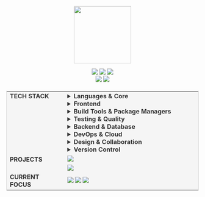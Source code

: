 <div align="center">
  <!-- GitHub Cat animation -->
  <p>
    <img src="https://media.giphy.com/media/v1.Y2lkPWVjZjA1ZTQ3cXo2OTYzczN3c3ZrMDNyZnd3amVuMTM5N3FsOGZmcWl2bXhoaDdociZlcD12MV9zdGlja2Vyc19yZWxhdGVkJmN0PXM/RYYcIqEj5pR2Ro8luH/giphy.gif" width="150"> 
  </p>

  <!-- Developer info badges -->
  <div>
    <img src="https://badgen.net/badge/focus/Frontend%20Development%20%7C%20AI/red" />
    <img src="https://badgen.net/badge/location/South%20Korea/black" />
    <img src="https://badgen.net/badge/interests/UI%2C%20UX%2C%20Performance/yellow" />
  </div>
  
  <!-- Contact info -->
  <div>
    <img src="https://api.visitorbadge.io/api/daily?path=https%3A%2F%2Fgithub.com%2Flledellebell%2Flledellebell&label=Today&labelColor=%23000000&countColor=%23555555&style=flat&labelStyle=none" />
    <img src="https://badgen.net/badge/Profile%20Views/1.2k+/black" />
  </div>
</div>

<!-- Title/Content layout using markdown table -->
<div align="center">
  <table style="margin-top: 20px;margin-bottom: 20px;border: 1px solid #ccc;border-collapse: collapse;background-color: #f5f5f5;color: #333">
  <tr>
    <td width="30%" valign="top">
      <strong align="right"> TECH STACK</strong>
    </td>
    <td width="70%">
  <details>
  <summary><b>Languages & Core</b></summary>
  <img src="https://skillicons.dev/icons?i=js,ts,nodejs&theme=dark" />
  </details>

  <details>
  <summary><b>Frontend</b></summary>
  <img src="https://skillicons.dev/icons?i=html,css,react,vue,nextjs,tailwind,styledcomponents,redux,sass,less,bootstrap&theme=dark" />
  </details>

  <details>
  <summary><b>Build Tools & Package Managers</b></summary>
  <img src="https://skillicons.dev/icons?i=webpack,vite,babel,gulp,rollup,npm,pnpm&theme=dark" />
  </details>

  <details>
  <summary><b>Testing & Quality</b></summary>
  <img src="https://skillicons.dev/icons?i=jest,vitest&theme=dark" />
  </details>

  <details>
  <summary><b>Backend & Database</b></summary>
  <img src="https://skillicons.dev/icons?i=express,nginx,mongodb,postgres,mysql,redis&theme=dark" />
  </details>

  <details>
  <summary><b>DevOps & Cloud</b></summary>
  <img src="https://skillicons.dev/icons?i=docker,aws,googlecloud&theme=dark" />
  </details>

  <details>
  <summary><b>Design & Collaboration</b></summary>
  <img src="https://skillicons.dev/icons?i=figma,ai,ps,xd&theme=dark" />
  </details>

  <details>
  <summary><b>Version Control</b></summary>
  <img src="https://skillicons.dev/icons?i=git,github,bitbucket,gitlab&theme=dark" />
  </details>
    </td>
  </tr>
  <tr>
    <td width="30%" valign="top">
      <strong align="right">PROJECTS</strong>
    </td>
    <td width="70%">
  <div>
  <a href="https://github.com/lledellebell/code-review-monster">
  <img src="https://badgen.net/badge/Code%20Review%20Monster%20(Private)/TypeScript%20%7C%20Serverless%20%7C%20Google%20Gemini/blue?icon=github" />
  </a>
  </div>

  <div style="margin-top: 8px;">
  <a href="https://deep-loan.com/loan-calculator">
  <img src="https://badgen.net/badge/Installment%20Loan%20Calculator%20(WIP)/Next.js%20%7C%20TypeScript%20%7C%20Tailwind/orange?icon=github" />
  </a>
  </div>
    </td>
  </tr>
  <tr>
    <td width="30%" valign="top">
      <strong align="right">CURRENT FOCUS</strong>
    </td>
    <td width="70%">
  <div>
  <img src="https://badgen.net/badge/AI%20Integration/LLM%20APIs%20%26%20Vector%20DBs/black" />
  <img src="https://badgen.net/badge/Performance/Core%20Web%20Vitals/black" />
  <img src="https://badgen.net/badge/Architecture/Micro-Frontends/black" />
  </div>
    </td>
  </tr>
  </table>

</div>
<!-- Recent Activity Section -->
<!-- <div align="center">
  <h2><img src="https://media.giphy.com/media/juua9i2c2fA0AIp2iq/giphy.gif" width="25"> RECENT ACTIVITY</h2> -->
  
  <!--RECENT_ACTIVITY:start-->
  <!-- ⭐ Starred [organization/repo-name](https://github.com/organization/repo-name)
  🔱 Forked [organization/another-repo](https://github.com/organization/another-repo)
  🗣 Commented on [#123](https://github.com/organization/repo/issues/123) in [organization/repo](https://github.com/organization/repo)
  🎉 Merged PR [#456](https://github.com/organization/repo/pull/456) in [organization/repo](https://github.com/organization/repo)
  👀 Watched [organization/interesting-project](https://github.com/organization/interesting-project) -->
  <!--RECENT_ACTIVITY:end-->
  
  <!-- <div align="center">
    <img src="https://badgen.net/badge/Last%20Updated/Daily%20by%20GitHub%20Action/cyan" />
  </div>
</div> -->

<!-- Streak Stats Section -->
<!-- 
<div align="center">
  <h2>🔥 CONTRIBUTION STREAK</h2>
  <img src="https://github-readme-streak-stats.herokuapp.com/?user=lledellebell&theme=radical&hide_border=true" alt="GitHub Streak" />
</div>
 -->

<!-- Wave-style footer to match header -->
<!-- <img width="100%" src="https://capsule-render.vercel.app/api?type=waving&color=0:333333,100:000000&height=120&section=footer&animation=fadeIn" /> -->
